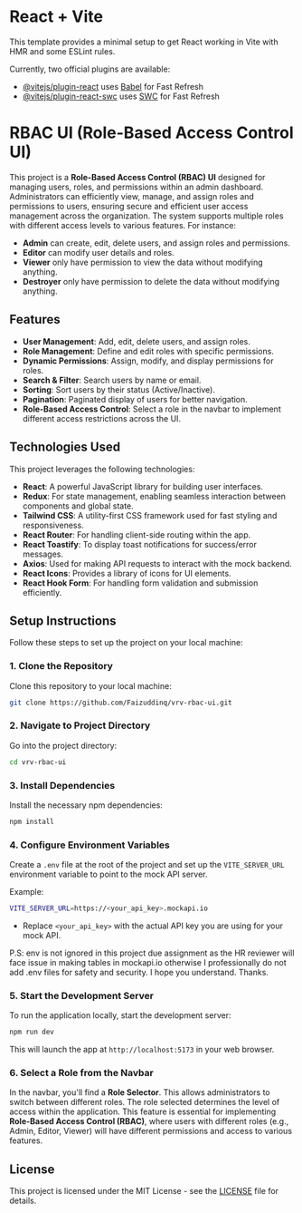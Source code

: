 # React + Vite

This template provides a minimal setup to get React working in Vite with HMR and some ESLint rules.

Currently, two official plugins are available:

- [@vitejs/plugin-react](https://github.com/vitejs/vite-plugin-react/blob/main/packages/plugin-react/README.md) uses [Babel](https://babeljs.io/) for Fast Refresh
- [@vitejs/plugin-react-swc](https://github.com/vitejs/vite-plugin-react-swc) uses [SWC](https://swc.rs/) for Fast Refresh



# RBAC UI (Role-Based Access Control UI)

This project is a **Role-Based Access Control (RBAC) UI** designed for managing users, roles, and permissions within an admin dashboard. Administrators can efficiently view, manage, and assign roles and permissions to users, ensuring secure and efficient user access management across the organization. The system supports multiple roles with different access levels to various features.
For instance:
- **Admin** can create, edit, delete users, and assign roles and permissions.
- **Editor** can modify user details and roles.
- **Viewer** only have permission to view the data without modifying anything.
- **Destroyer** only have permission to delete the data without modifying anything.

## Features
- **User Management**: Add, edit, delete users, and assign roles.
- **Role Management**: Define and edit roles with specific permissions.
- **Dynamic Permissions**: Assign, modify, and display permissions for roles.
- **Search & Filter**: Search users by name or email.
- **Sorting**: Sort users by their status (Active/Inactive).
- **Pagination**: Paginated display of users for better navigation.
- **Role-Based Access Control**: Select a role in the navbar to implement different access restrictions across the UI.

## Technologies Used
This project leverages the following technologies:
- **React**: A powerful JavaScript library for building user interfaces.
- **Redux**: For state management, enabling seamless interaction between components and global state.
- **Tailwind CSS**: A utility-first CSS framework used for fast styling and responsiveness.
- **React Router**: For handling client-side routing within the app.
- **React Toastify**: To display toast notifications for success/error messages.
- **Axios**: Used for making API requests to interact with the mock backend.
- **React Icons**: Provides a library of icons for UI elements.
- **React Hook Form**: For handling form validation and submission efficiently.

## Setup Instructions

Follow these steps to set up the project on your local machine:

### 1. Clone the Repository
Clone this repository to your local machine:

```bash
git clone https://github.com/Faizuddinq/vrv-rbac-ui.git
```

### 2. Navigate to Project Directory
Go into the project directory:

```bash
cd vrv-rbac-ui
```

### 3. Install Dependencies
Install the necessary npm dependencies:

```bash
npm install
```

### 4. Configure Environment Variables
Create a `.env` file at the root of the project and set up the `VITE_SERVER_URL` environment variable to point to the mock API server.

Example:
```bash
VITE_SERVER_URL=https://<your_api_key>.mockapi.io
```

- Replace `<your_api_key>` with the actual API key you are using for your mock API.

P.S: env is not ignored in this project due assignment as the HR reviewer will face issue in making tables in mockapi.io otherwise I professionally do not add .env files for safety and security. I hope you understand. Thanks.

### 5. Start the Development Server
To run the application locally, start the development server:

```bash
npm run dev
```

This will launch the app at `http://localhost:5173` in your web browser.

### 6. Select a Role from the Navbar
In the navbar, you'll find a **Role Selector**. This allows administrators to switch between different roles. The role selected determines the level of access within the application. This feature is essential for implementing **Role-Based Access Control (RBAC)**, where users with different roles (e.g., Admin, Editor, Viewer) will have different permissions and access to various features.



## License

This project is licensed under the MIT License - see the [LICENSE](LICENSE) file for details.



